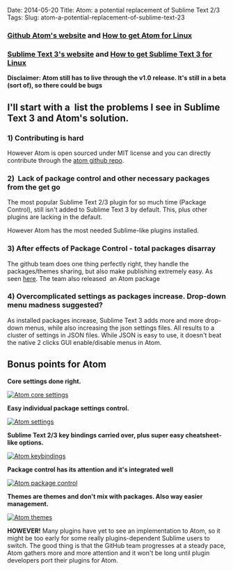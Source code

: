 Date: 2014-05-20
Title: Atom: a potential replacement of Sublime Text 2/3
Tags:
Slug: atom-a-potential-replacement-of-sublime-text-23

<h3><strong><a href="https://atom.io/">Github Atom's website</a> and <a href="www.webupd8.org/2014/05/atom-text-editor-ubuntu-ppa-update.html">How to get Atom for Linux</a></strong></h3>
<h3><a href="http://www.sublimetext.com/3"><strong>Sublime Text 3's website</strong></a> and <a href="http://syndbg.wordpress.com/2014/03/04/linux-setting-up-sublime-text-3-for-python-development/">How to get Sublime Text 3 for Linux</a></h3>
<p><strong>Disclaimer: Atom still has to live through the v1.0 release. It's
still in a beta (sort of), so there could be bugs</strong></p>
<h2>I'll start with a  list the problems I see in Sublime Text 3 and Atom's solution.</h2>
<h3>1) Contributing is hard</h3>
<p>However Atom is open sourced under MIT license and you can directly
contribute through the <a href="https://github.com/atom/atom">atom github repo</a>.</p>
<h3>2)  Lack of package control and other necessary packages from the get go</h3>
<p>The most popular Sublime Text 2/3 plugin for so much time (Package
Control), still isn't added to Sublime Text 3 by default. This, plus
other plugins are lacking in the default.</p>
<p>However Atom has the most needed Sublime-like plugins installed.</p>
<h3>3) After effects of Package Control - total packages disarray</h3>
<p>The github team does one thing perfectly right, they handle the
packages/themes sharing, but also make publishing extremely easy. As
seen <a href="https://atom.io/packages">here</a>. The team also released  an Atom
package</p>
<h3>4) Overcomplicated settings as packages increase. Drop-down menu madness suggested?</h3>
<p>As installed packages increase, Sublime Text 3 adds more and more
drop-down menus, while also increasing the json settings files. All
results to a cluster of settings in JSON files. While JSON is easy to
use, it doesn't beat the native 2 clicks GUI enable/disable menus in
Atom.</p>
<h2>Bonus points for Atom</h2>
<p><strong>Core settings done right.</strong></p>
<p><a href="http://syndbg.files.wordpress.com/2014/05/screenshot-from-2014-05-20-025142.png"><img alt="Atom core settings" src="http://syndbg.files.wordpress.com/2014/05/screenshot-from-2014-05-20-025142.png?w=300" /></a></p>
<p><strong>Easy individual package settings control.</strong></p>
<p><a href="http://syndbg.files.wordpress.com/2014/05/screenshot-from-2014-05-20-024718.png"><img alt="Atom settings" src="http://syndbg.files.wordpress.com/2014/05/screenshot-from-2014-05-20-024718.png?w=300" /></a></p>
<p><strong>Sublime Text 2/3 key bindings carried over, plus super easy
cheatsheet-like options.</strong></p>
<p><a href="http://syndbg.files.wordpress.com/2014/05/screenshot-from-2014-05-20-025402.png"><img alt="Atom keybindings" src="http://syndbg.files.wordpress.com/2014/05/screenshot-from-2014-05-20-025402.png?w=300" /></a></p>
<p><strong>Package control has its attention and it's integrated well</strong></p>
<p><a href="http://syndbg.files.wordpress.com/2014/05/screenshot-from-2014-05-20-025536.png"><img alt="Atom package control" src="http://syndbg.files.wordpress.com/2014/05/screenshot-from-2014-05-20-025536.png?w=300" /></a></p>
<p><strong>Themes are themes and don't mix with packages. Also way easier
management.</strong></p>
<p><a href="http://syndbg.files.wordpress.com/2014/05/screenshot-from-2014-05-20-025759.png"><img alt="Atom themes" src="http://syndbg.files.wordpress.com/2014/05/screenshot-from-2014-05-20-025759.png?w=300" /></a></p>
<p><strong>HOWEVER!</strong> Many plugins have yet to see an implementation to Atom, so it might be too early for some really plugins-dependent Sublime users to switch. The good thing is that the GitHub team progresses at a steady pace, Atom gathers more and more attention and it won't be long until plugin developers port their plugins for Atom.</p>
